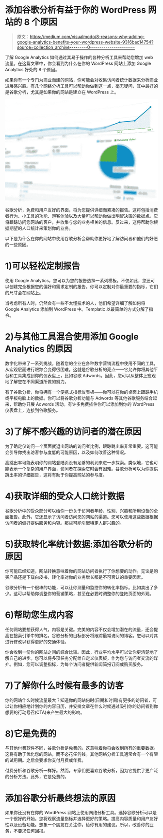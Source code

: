 # 添加谷歌分析有益于你的 WordPress 网站的 8 个原因

> 原文：<https://medium.com/visualmodo/8-reasons-why-adding-google-analytics-benefits-your-wordpress-website-9316bac14754?source=collection_archive---------0----------------------->

了解 Google Analytics 如何通过其易于操作的各种分析工具来帮助您增加 web 流量。在这篇文章中，你会看到为什么在你的 WordPress 网站上添加 Google Analytics 好处的 8 个原因。

如果你有一个专门为商业而建的网站，你可能会对收集访问者统计数据来分析商业进展感兴趣。有几个网络分析工具可以帮助你做到这一点，毫无疑问，其中最好的是谷歌分析，尤其是如果你的网站是建立在 WordPress 上。

![](img/d7ff98f55e3f57814e73835eeb7d0c22.png)

谷歌分析，免费和用户友好的界面，将为您提供详细而紧凑的报告。这将包括消费者行为、小工具的功能、游客体验以及大量可以帮助你做出明智决策的数据点。它将跟踪访问您网站的客户，并收集与您的业务相关的信息。反过来，这将帮助你根据期望的人口统计来策划你的业务。

以下是为什么在你的网站中使用谷歌分析会帮助你更好地了解访问者和他们的好恶的一些原因。

# 1)可以轻松定制报告

使用 Google Analytics，您可以为您的报告选择一系列模板。不仅如此，您还可以创建完全根据您的偏好和需求定制的报告。你可以定制对你最重要的指标，它们的尺寸会在网站上。

当考虑所有人时，仍然会有一些不太懂技术的人，他们希望详细了解如何将 Google Analytics 添加到 WordPress 中。Templatic 以最简单的方式分解了指令。

# 2)与其他工具混合使用添加 Google Analytics 的原因

数字化带来了一系列挑战。随着您的企业在各种数字营销流程中使用不同的工具，从宏观层面进行跟踪会变得很困难。这就是谷歌分析的亮点——它允许你将其他平台和工具集成到你的仪表盘上，比如谷歌 Adwords。因此，您可以从整体上宏观地了解您在不同渠道所做的努力。

有了谷歌分析，你将拥有一个便携式指标仪表板——你可以在你的桌面上跟踪手机或平板电脑上的数据。你可以将谷歌分析功能与 Adwords 等其他谷歌服务结合起来，帮助你开展 Adwords 活动。有许多免费插件你可以添加到你的 WordPress 仪表盘上，连接到谷歌服务。

# 3)了解不感兴趣的访问者的潜在原因

为了确定仅访问一个页面就退出网站的访问者比例，跟踪跳出率非常重要。这可能会引导你找出访客参与度低的可能原因，以及如何改善这种情况。

高跳出率可能表明你的网站登陆页没有足够的利润来进一步探索。类似地，它也可能表示一个复杂的用户界面，访问者在探索它时会有困难。谷歌分析可以为你提供跳出率的详细报告，这将有助于你提高网站的参与度。

# 4)获取详细的受众人口统计数据

谷歌分析中的受众部分可以给你一份关于访问者年龄、性别、兴趣和所用设备的全面报告。此外，它还显示了访问者访问您的网站的渠道。您可以使用这些数据根据访问者的偏好提供服务和内容。那些可能引起特定人群兴趣的。

# 5)获取转化率统计数据:添加谷歌分析的原因

你可能已经知道，网站转换意味着你的网站访问者执行了你想要的动作。无论是购买产品还是下载白皮书，转化率对你的业务增长都是不可否认的重要因素。

谷歌分析有一个很棒的功能，可以让你测量和监控你的转化率指标。比如卖出了多少。这可以帮助你调整你的营销策略，甚至在必要时调整你的登陆页面的外观。

# 6)帮助您生成内容

任何网站要想获得人气，内容是关键。完美的内容不仅会增加潜在的流量，还会提高在搜索引擎中的排名。谷歌分析的目标部分将跟踪最常访问的博客。您可以对其进行修改以获得更好的交通体验。

你会收到一份你的网站之间的综合比较。因此，行业平均水平可以让你更清楚地了解自己的进步。您可以将多项任务分配给自定义仪表板，作为您与访问者交流的媒介。例如，您可以调整指标，为每个访问者提供新闻简报订阅或购买服务。

# 7)了解你什么时候有最多的访客

你的网站什么时候流量最大？知道你的网站何时(日期和时间)有更多的访问者，可以让你相应地计划你的内容日历，并安排文章在什么时候通过吸引你的访问者到你想要的行动号召(CTA)来产生最大的影响。

# 8)它是免费的

与其他付费软件不同，谷歌分析是免费的。这意味着你将会收到所有的重要数据。这将有助于优化您的网站，而不必花任何钱。其他网络分析工具通常会有一个有限的试用期。之后会要求你支付月费或年费。

付费分析和谷歌分析一样好。然而，专家们更喜欢谷歌分析，因为它提供了更广泛的分析方法。此外，它是免费的。

# 添加谷歌分析最终想法的原因

如果你还没有在你的 WordPress 网站上使用网络分析工具。选择谷歌分析可以是一个很好的开始。您将观察流量指标并选择更好的策略。提高内容质量和用户友好性以及设备功能。想象一个朋友在关注你，给你有用的建议。所以，改善你的业务，不要求任何回报。